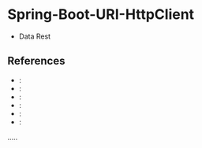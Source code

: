 Spring-Boot-URI-HttpClient
==========================

- Data Rest



References
----------
- []( ""):
- []( ""):
- []( ""):
- []( ""):
- []( ""):
- []( ""):



.....
